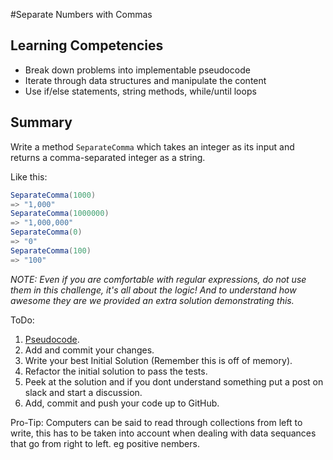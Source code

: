 #Separate Numbers with Commas

## Learning Competencies
- Break down problems into implementable pseudocode
- Iterate through data structures and manipulate the content
- Use if/else statements, string methods, while/until loops

## Summary
Write a method `SeparateComma` which takes an integer as its input and returns a comma-separated integer as a string. 
 
Like this:

```cs
SeparateComma(1000)    
=> "1,000"  
SeparateComma(1000000)   
=> "1,000,000"  
SeparateComma(0)   
=> "0"   
SeparateComma(100)    
=> "100"   
```

*NOTE: Even if you are comfortable with regular expressions, do not use them in this challenge, it's all about the logic! 
And to understand how awesome they are we provided an extra solution demonstrating this.*

ToDo:

1. [Pseudocode](https://github.com/dev-academy-phase0/phase-0-handbook/blob/master/coding-references/pseudocode.md).  
2. Add and commit your changes.  
3. Write your best Initial Solution (Remember this is off of memory).  
4. Refactor the initial solution to pass the tests.  
5. Peek at the solution and if you dont understand something put a post on slack and start a discussion.  
6. Add, commit and push your code up to GitHub.  

Pro-Tip: Computers can be said to read through collections from left to write, this has to be taken into account when dealing with data sequances that go from right to left. eg positive nembers.

